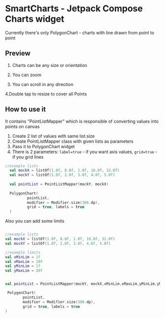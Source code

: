 # SmartCharts - Jetpack Compose Charts widget
 
 Currently there's only PolygonChart - charts with line drawn from point to point
 
 ## Preview 
  1. Charts can be any size or orientation





  2. You can zoom





  3. You can scroll in any direction





  4.Double tap to resize to cover all Points 



 ## How to use it
 
  It contains "PointListMapper" which is responsible of converting values into points on canvas
  
  
 1. Create 2 list of values with same list.size
 2. Create PointListMapper class with given lists as parameters
 3. Pass it to PolygonChart widget
 4. There is 2 parameters: `label=true`  - if you want axis values, `grid=true` - if you grid lines
 
 ```kotlin
 //example lists
   val mockX = listOf(1.0f, 8.0f, 1.0f, 16.0f, 32.0f)
   val mockY = listOf(1.0f, 2.0f, 3.0f, 4.0f, 5.0f)
   
   val pointList = PointListMapper(mockY, mockX)
   
   PolygonChart(
           pointList,
           modifier = Modifier.size(300.dp),
           grid = true, labels = true
   )        
 ```
 
 Also you can add some limits
 
   ```kotlin
 
 //example lists
  val mockX = listOf(1.0f, 8.0f, 1.0f, 16.0f, 32.0f)
  val mockY = listOf(1.0f, 2.0f, 3.0f, 4.0f, 5.0f)
   
  //example limits 
  val xMinLim = 1f
  val xMaxLim = 10f
  val yMinLim = 1f
  val yMaxLim = 20f
   
   
   val pointList = PointListMapper(mockY, mockX,xMinLim,xMaxLim,yMinLim,yMaxLim)

    PolygonChart(
           pointList,
           modifier = Modifier.size(300.dp),
           grid = true, labels = true
   ) 
 ```
 
 
 
